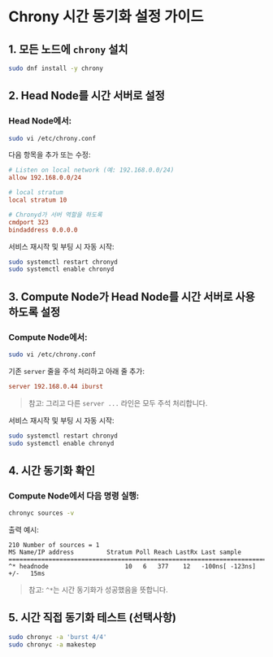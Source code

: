 # Chrony 시간 동기화 설정 가이드

## 1. 모든 노드에 `chrony` 설치

```bash
sudo dnf install -y chrony
```

## 2. Head Node를 시간 서버로 설정

### Head Node에서:

```bash
sudo vi /etc/chrony.conf
```

다음 항목을 추가 또는 수정:

```ini
# Listen on local network (예: 192.168.0.0/24)
allow 192.168.0.0/24

# local stratum
local stratum 10

# Chronyd가 서버 역할을 하도록
cmdport 323
bindaddress 0.0.0.0
```

서비스 재시작 및 부팅 시 자동 시작:

```bash
sudo systemctl restart chronyd
sudo systemctl enable chronyd
```

## 3. Compute Node가 Head Node를 시간 서버로 사용하도록 설정

### Compute Node에서:

```bash
sudo vi /etc/chrony.conf
```

기존 `server` 줄을 주석 처리하고 아래 줄 추가:

```ini
server 192.168.0.44 iburst
```

> 참고: 그리고 다른 `server ...` 라인은 모두 주석 처리합니다.

서비스 재시작 및 부팅 시 자동 시작:

```bash
sudo systemctl restart chronyd
sudo systemctl enable chronyd
```

## 4. 시간 동기화 확인

### Compute Node에서 다음 명령 실행:

```bash
chronyc sources -v
```

출력 예시:

```
210 Number of sources = 1
MS Name/IP address         Stratum Poll Reach LastRx Last sample
===============================================================================
^* headnode                     10   6   377    12   -100ns[ -123ns] +/-   15ms
```

> 참고: `^*`는 시간 동기화가 성공했음을 뜻합니다.

## 5. 시간 직접 동기화 테스트 (선택사항)

```bash
sudo chronyc -a 'burst 4/4'
sudo chronyc -a makestep
```
